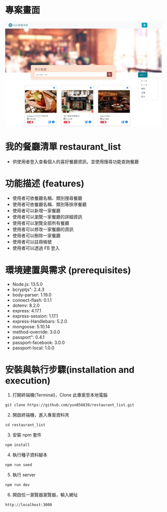 # 專案畫面
![image](https://github.com/yun856839/restaurant_list/blob/master/restaurant_list(CRUD).jpg)

# 我的餐廳清單 restaurant_list
* 供使用者登入查看個人的喜好餐廳資訊，並使用搜尋功能查詢餐廳

# 功能描述 (features)
* 使用者可依餐廳名稱、類別搜尋餐廳
* 使用者可依餐廳名稱、類別等排序餐廳
* 使用者可以新增一家餐廳
* 使用者可以瀏覽一家餐廳的詳細資訊
* 使用者可以瀏覽全部所有餐廳
* 使用者可以修改一家餐廳的資訊
* 使用者可以刪除一家餐廳
* 使用者可以註冊帳號
* 使用者可以透過 FB 登入

# 環境建置與需求 (prerequisites)
* Node.js: 13.5.0
* bcryptjs": 2.4.3
* body-parser: 1.19.0
* connect-flash: 0.1.1
* dotenv: 8.2.0
* express: 4.17.1
* express-session: 1.17.1
* express-Handlebars: 5.2.0
* mongoose: 5.10.14
* method-override: 3.0.0
* passport": 0.4.1
* passport-facebook: 3.0.0
* passport-local: 1.0.0

# 安裝與執行步驟(installation and execution)
  1. 打開終端機(Terminal)，Clone 此專案至本地電腦
  ```
  git clone https://github.com/yun856839/restaurant_list.git
  ```

  2. 開啟終端機，進入專案資料夾
  ```
  cd restaurant_list
  ```

  3. 安裝 npm 套件
  ```
  npm install
  ```
  4. 執行種子資料腳本
  ```
  npm run seed
  ```

  5. 執行 server
  ```
  npm run dev
  ```

  6. 開啟任一瀏覽器瀏覽器，輸入網址
  ```
  http://localhost:3000
  ```
